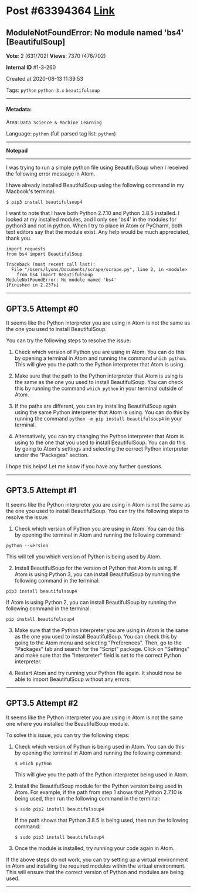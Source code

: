 
# Post \#63394364 [Link](https://stackoverflow.com/questions/63394364/)

## ModuleNotFoundError: No module named 'bs4' [BeautifulSoup]

**Vote**: 2 (631/702) **Views**: 7370 (476/702) 

**Internal ID** \#1-3-260

Created at 2020-08-13 11:39:53

Tags: `python` `python-3.x` `beautifulsoup`

----------

#### Metadata:

Area: `Data Science & Machine Learning`

Language: `python` (full parsed tag list: `python`)

----------

**Notepad**


----------

I was trying to run a simple python file using BeautifulSoup when I received the following error message in Atom.

I have already installed BeautifulSoup using the following command in my Macbook's terminal.
```
$ pip3 install beautifulsoup4
```

I want to note that I have both Python 2.7.10 and Python 3.8.5 installed. I looked at my installed modules, and I only see 'bs4' in the modules for python3 and not in python.
When I try to place  in Atom or PyCharm, both text editors say that the module  exist. Any help would be much appreciated, thank you.



```
import requests
from bs4 import BeautifulSoup
```



```
Traceback (most recent call last):
  File "/Users/lyons/Documents/scrape/scrape.py", line 2, in <module>
    from bs4 import BeautifulSoup
ModuleNotFoundError: No module named 'bs4'
[Finished in 2.237s]
```



----------
        
## GPT3.5 Attempt \#0

It seems like the Python interpreter you are using in Atom is not the same as the one you used to install BeautifulSoup. 

You can try the following steps to resolve the issue:

1. Check which version of Python you are using in Atom. You can do this by opening a terminal in Atom and running the command `which python`. This will give you the path to the Python interpreter that Atom is using.

2. Make sure that the path to the Python interpreter that Atom is using is the same as the one you used to install BeautifulSoup. You can check this by running the command `which python` in your terminal outside of Atom.

3. If the paths are different, you can try installing BeautifulSoup again using the same Python interpreter that Atom is using. You can do this by running the command `python -m pip install beautifulsoup4` in your terminal.

4. Alternatively, you can try changing the Python interpreter that Atom is using to the one that you used to install BeautifulSoup. You can do this by going to Atom's settings and selecting the correct Python interpreter under the "Packages" section.

I hope this helps! Let me know if you have any further questions.

--------

## GPT3.5 Attempt \#1

It seems like the Python interpreter you are using in Atom is not the same as the one you used to install BeautifulSoup. You can try the following steps to resolve the issue:

1. Check which version of Python you are using in Atom. You can do this by opening the terminal in Atom and running the following command:

```
python --version
```

This will tell you which version of Python is being used by Atom.

2. Install BeautifulSoup for the version of Python that Atom is using. If Atom is using Python 3, you can install BeautifulSoup by running the following command in the terminal:

```
pip3 install beautifulsoup4
```

If Atom is using Python 2, you can install BeautifulSoup by running the following command in the terminal:

```
pip install beautifulsoup4
```

3. Make sure that the Python interpreter you are using in Atom is the same as the one you used to install BeautifulSoup. You can check this by going to the Atom menu and selecting "Preferences". Then, go to the "Packages" tab and search for the "Script" package. Click on "Settings" and make sure that the "Interpreter" field is set to the correct Python interpreter.

4. Restart Atom and try running your Python file again. It should now be able to import BeautifulSoup without any errors.

--------

## GPT3.5 Attempt \#2

It seems like the Python interpreter you are using in Atom is not the same one where you installed the BeautifulSoup module. 

To solve this issue, you can try the following steps:

1. Check which version of Python is being used in Atom. You can do this by opening the terminal in Atom and running the following command:

   ```
   $ which python
   ```

   This will give you the path of the Python interpreter being used in Atom.

2. Install the BeautifulSoup module for the Python version being used in Atom. For example, if the path from step 1 shows that Python 2.7.10 is being used, then run the following command in the terminal:

   ```
   $ sudo pip2 install beautifulsoup4
   ```

   If the path shows that Python 3.8.5 is being used, then run the following command:

   ```
   $ sudo pip3 install beautifulsoup4
   ```

3. Once the module is installed, try running your code again in Atom.

If the above steps do not work, you can try setting up a virtual environment in Atom and installing the required modules within the virtual environment. This will ensure that the correct version of Python and modules are being used.

--------
